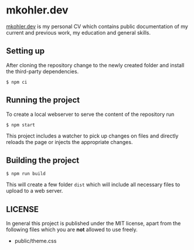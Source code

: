 mkohler.dev
===

[mkohler.dev](https://mkohler.dev) is my personal CV which contains public documentation of my current and previous work, my education and general skills.

Setting up
-----

After cloning the repository change to the newly created folder and install the third-party dependencies.

```
$ npm ci
```

Running the project
------

To create a local webserver to serve the content of the repository run

```
$ npm start
```

This project includes a watcher to pick up changes on files and directly reloads the page or injects the appropriate changes.

Building the project
-----

```
$ npm run build
```

This will create a few folder ```dist``` which will include all necessary files to upload to a web server.

LICENSE
-----

In general this project is published under the MIT license, apart from the following files which you are **not** allowed to use freely.

* public/theme.css
